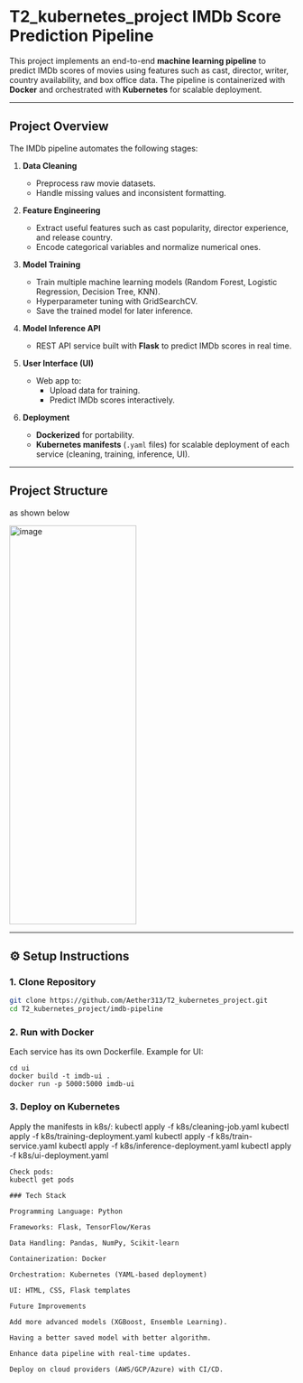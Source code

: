 # T2_kubernetes_project IMDb Score Prediction Pipeline 

This project implements an end-to-end **machine learning pipeline** to predict IMDb scores of movies using features such as cast, director, writer, country availability, and box office data. The pipeline is containerized with **Docker** and orchestrated with **Kubernetes** for scalable deployment.

---

##  Project Overview

The IMDb pipeline automates the following stages:

1. **Data Cleaning**  
   - Preprocess raw movie datasets.  
   - Handle missing values and inconsistent formatting.  

2. **Feature Engineering**  
   - Extract useful features such as cast popularity, director experience, and release country.  
   - Encode categorical variables and normalize numerical ones.  

3. **Model Training**  
   - Train multiple machine learning models (Random Forest, Logistic Regression, Decision Tree, KNN).  
   - Hyperparameter tuning with GridSearchCV.  
   - Save the trained model for later inference.  

4. **Model Inference API**  
   - REST API service built with **Flask** to predict IMDb scores in real time.  

5. **User Interface (UI)**  
   - Web app to:  
     - Upload data for training.  
     - Predict IMDb scores interactively.  

6. **Deployment**  
   - **Dockerized** for portability.  
   - **Kubernetes manifests** (`.yaml` files) for scalable deployment of each service (cleaning, training, inference, UI).  

---

##  Project Structure
as shown below

<img width="225" height="707" alt="image" src="https://github.com/user-attachments/assets/5bf72256-9af5-4c0d-ad08-0dae9592b670" />

---

## ⚙️ Setup Instructions 

### 1. Clone Repository
```bash
git clone https://github.com/Aether313/T2_kubernetes_project.git
cd T2_kubernetes_project/imdb-pipeline
```

### 2. Run with Docker
Each service has its own Dockerfile. Example for UI:
```
cd ui
docker build -t imdb-ui .
docker run -p 5000:5000 imdb-ui
```

### 3. Deploy on Kubernetes
Apply the manifests in k8s/:
kubectl apply -f k8s/cleaning-job.yaml
kubectl apply -f k8s/training-deployment.yaml
kubectl apply -f k8s/train-service.yaml
kubectl apply -f k8s/inference-deployment.yaml
kubectl apply -f k8s/ui-deployment.yaml
```
Check pods:
kubectl get pods

### Tech Stack

Programming Language: Python

Frameworks: Flask, TensorFlow/Keras

Data Handling: Pandas, NumPy, Scikit-learn

Containerization: Docker

Orchestration: Kubernetes (YAML-based deployment)

UI: HTML, CSS, Flask templates

Future Improvements

Add more advanced models (XGBoost, Ensemble Learning).

Having a better saved model with better algorithm.

Enhance data pipeline with real-time updates.

Deploy on cloud providers (AWS/GCP/Azure) with CI/CD.

